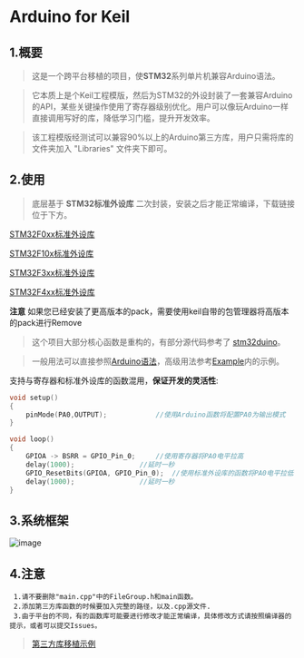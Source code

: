 # Arduino for Keil
## 1.概要
>   这是一个跨平台移植的项目，使**STM32**系列单片机兼容Arduino语法。

>   它本质上是个Keil工程模版，然后为STM32的外设封装了一套兼容Arduino的API，某些关键操作使用了寄存器级别优化。用户可以像玩Arduino一样直接调用写好的库，降低学习门槛，提升开发效率。

>   该工程模版经测试可以兼容90%以上的Arduino第三方库，用户只需将库的文件夹加入 "Libraries" 文件夹下即可。

## 2.使用
>   底层基于 **STM32标准外设库** 二次封装，安装之后才能正常编译，下载链接位于下方。

[STM32F0xx标准外设库](https://keilpack.azureedge.net/pack/Keil.STM32F0xx_DFP.1.0.1.pack)

[STM32F10x标准外设库](https://keilpack.azureedge.net/pack/Keil.STM32F1xx_DFP.1.1.0.pack)

[STM32F3xx标准外设库](https://keilpack.azureedge.net/pack/Keil.STM32F3xx_DFP.1.2.0.pack)

[STM32F4xx标准外设库](https://keilpack.azureedge.net/pack/Keil.STM32F4xx_DFP.1.0.8.pack)

**注意** 如果您已经安装了更高版本的pack，需要使用keil自带的包管理器将高版本的pack进行Remove

>这个项目大部分核心函数是重构的，有部分源代码参考了 [stm32duino](https://github.com/stm32duino)。

>一般用法可以直接参照[Arduino语法](https://www.arduino.cc/reference/en/)，高级用法参考[Example](https://github.com/FASTSHIFT/Arduino-For-Keil/tree/master/Example)内的示例。

支持与寄存器和标准外设库的函数混用，**保证开发的灵活性**:
```C
void setup()
{
	pinMode(PA0,OUTPUT);			//使用Arduino函数将配置PA0为输出模式
}

void loop()
{
	GPIOA -> BSRR = GPIO_Pin_0;		//使用寄存器将PA0电平拉高
	delay(1000);				//延时一秒
	GPIO_ResetBits(GPIOA, GPIO_Pin_0);	//使用标准外设库的函数将PA0电平拉低
	delay(1000);				//延时一秒
}
```

## 3.系统框架
![image](https://github.com/FASTSHIFT/Arduino-For-Keil/blob/master/Framework.png)

## 4.注意
     1.请不要删除"main.cpp"中的FileGroup.h和main函数。 
     2.添加第三方库函数的时候要加入完整的路径，以及.cpp源文件. 
     3.由于平台的不同，有的函数库可能要进行修改才能正常编译，具体修改方式请按照编译器的提示，或者可以提交Issues。 
  >[第三方库移植示例](https://github.com/FASTSHIFT/Arduino-For-Keil/blob/master/How%20to%20use%20Arduino%20library)
